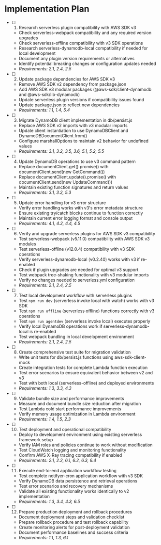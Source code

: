# Implementation Plan

- [ ] 1. Research serverless plugin compatibility with AWS SDK v3
  - Check serverless-webpack compatibility and any required version upgrades
  - Check serverless-offline compatibility with v3 SDK operations
  - Research serverless-dynamodb-local compatibility if needed for local development
  - Document any plugin version requirements or alternatives
  - Identify potential breaking changes or configuration updates needed
  - _Requirements: 2.1, 2.4, 2.5_

- [ ] 2. Update package dependencies for AWS SDK v3
  - Remove AWS SDK v2 dependency from package.json
  - Add AWS SDK v3 modular packages (@aws-sdk/client-dynamodb and @aws-sdk/lib-dynamodb)
  - Update serverless plugin versions if compatibility issues found
  - Update package.json to reflect new dependencies
  - _Requirements: 1.1, 1.4, 5.4_

- [ ] 3. Migrate DynamoDB client implementation in db/persist.js
  - Replace AWS SDK v2 imports with v3 modular imports
  - Update client instantiation to use DynamoDBClient and DynamoDBDocumentClient.from()
  - Configure marshallOptions to maintain v2 behavior for undefined values
  - _Requirements: 3.1, 3.2, 3.5, 3.6, 5.1, 5.2, 5.5_

- [ ] 4. Update DynamoDB operations to use v3 command pattern
  - Replace documentClient.get().promise() with documentClient.send(new GetCommand())
  - Replace documentClient.update().promise() with documentClient.send(new UpdateCommand())
  - Maintain existing function signatures and return values
  - _Requirements: 3.1, 3.2, 5.3_

- [ ] 5. Update error handling for v3 error structure
  - Verify error handling works with v3's error metadata structure
  - Ensure existing try/catch blocks continue to function correctly
  - Maintain current error logging format and console output
  - _Requirements: 4.1, 4.2, 4.4, 4.5_

- [ ] 6. Verify and upgrade serverless plugins for AWS SDK v3 compatibility
  - Test serverless-webpack (v5.11.0) compatibility with AWS SDK v3 modules
  - Test serverless-offline (v12.0.4) compatibility with v3 SDK operations
  - Verify serverless-dynamodb-local (v0.2.40) works with v3 if re-enabled
  - Check if plugin upgrades are needed for optimal v3 support
  - Test webpack tree-shaking functionality with v3 modular imports
  - Verify no changes needed to serverless.yml configuration
  - _Requirements: 2.1, 2.4, 2.5_

- [ ] 7. Test local development workflow with serverless plugins
  - Test `npm run dev` (serverless invoke local with watch) works with v3 SDK
  - Test `npm run offline` (serverless offline) functions correctly with v3 operations
  - Test `npm run agentdev` (serverless invoke local) executes properly
  - Verify local DynamoDB operations work if serverless-dynamodb-local is re-enabled
  - Test webpack bundling in local development environment
  - _Requirements: 2.1, 2.4, 2.5_

- [ ] 8. Create comprehensive test suite for migration validation
  - Write unit tests for db/persist.js functions using aws-sdk-client-mock
  - Create integration tests for complete Lambda function execution
  - Test error scenarios to ensure equivalent behavior between v2 and v3
  - Test with both local (serverless-offline) and deployed environments
  - _Requirements: 1.3, 3.3, 4.3_

- [ ] 9. Validate bundle size and performance improvements
  - Measure and document bundle size reduction after migration
  - Test Lambda cold start performance improvements
  - Verify memory usage optimization in Lambda environment
  - _Requirements: 1.4, 1.5, 2.3_

- [ ] 10. Test deployment and operational compatibility
  - Deploy to development environment using existing serverless framework setup
  - Verify IAM roles and policies continue to work without modification
  - Test CloudWatch logging and monitoring functionality
  - Confirm AWS X-Ray tracing compatibility if enabled
  - _Requirements: 2.1, 2.2, 6.1, 6.2, 6.3, 6.4_

- [ ] 11. Execute end-to-end application workflow testing
  - Test complete notifyer-cron application workflow with v3 SDK
  - Verify DynamoDB data persistence and retrieval operations
  - Test error scenarios and recovery mechanisms
  - Validate all existing functionality works identically to v2 implementation
  - _Requirements: 1.3, 3.4, 4.3, 6.5_

- [ ] 12. Prepare production deployment and rollback procedures
  - Document deployment steps and validation checklist
  - Prepare rollback procedure and test rollback capability
  - Create monitoring alerts for post-deployment validation
  - Document performance baselines and success criteria
  - _Requirements: 1.1, 1.3, 6.1_